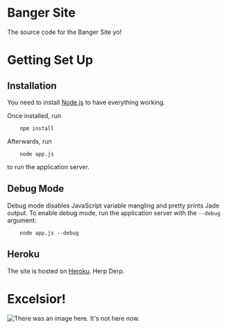 Banger Site
==========
The source code for the Banger Site yo!

Getting Set Up
==============
## Installation
You need to install [Node.js](nodejs.org) to have everything working.

Once installed, run
```
    npm install
```

Afterwards, run

```
    node app.js
```

to run the application server.

## Debug Mode
Debug mode disables JavaScript variable mangling and pretty prints Jade output. To enable debug mode,
run the application server with the `--debug` argument:
```
    node app.js --debug
```

## Heroku
The site is hosted on [Heroku](https://dashboard.heroku.com/). Herp Derp.

Excelsior!
==========
![There was an image here. It's not here now.](http://goo.gl/74J7Qc)
